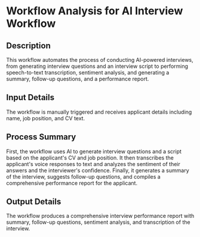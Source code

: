 # Workflow Analysis for AI Interview Workflow

## Description
This workflow automates the process of conducting AI-powered interviews, from generating interview questions and an interview script to performing speech-to-text transcription, sentiment analysis, and generating a summary, follow-up questions, and a performance report.

## Input Details
The workflow is manually triggered and receives applicant details including name, job position, and CV text.

## Process Summary
First, the workflow uses AI to generate interview questions and a script based on the applicant's CV and job position. It then transcribes the applicant's voice responses to text and analyzes the sentiment of their answers and the interviewer's confidence. Finally, it generates a summary of the interview, suggests follow-up questions, and compiles a comprehensive performance report for the applicant.

## Output Details
The workflow produces a comprehensive interview performance report with summary, follow-up questions, sentiment analysis, and transcription of the interview.
